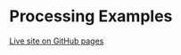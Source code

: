 # Processing Examples

[Live site on GitHub pages](https://dkessner.github.io/ProcessingExamples/)

